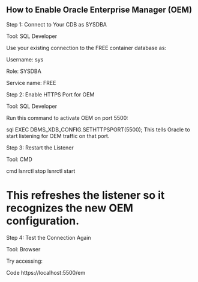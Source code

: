 ## How to Enable Oracle Enterprise Manager (OEM)

Step 1: Connect to Your CDB as SYSDBA

Tool: SQL Developer

Use your existing connection to the FREE container database as:

Username: sys

Role: SYSDBA

Service name: FREE

Step 2: Enable HTTPS Port for OEM

Tool: SQL Developer

Run this command to activate OEM on port 5500:

sql
EXEC DBMS_XDB_CONFIG.SETHTTPSPORT(5500);
This tells Oracle to start listening for OEM traffic on that port.

Step 3: Restart the Listener

Tool: CMD

cmd
lsnrctl stop
lsnrctl start

# This refreshes the listener so it recognizes the new OEM configuration.

Step 4: Test the Connection Again

Tool: Browser

Try accessing:

Code
https://localhost:5500/em

